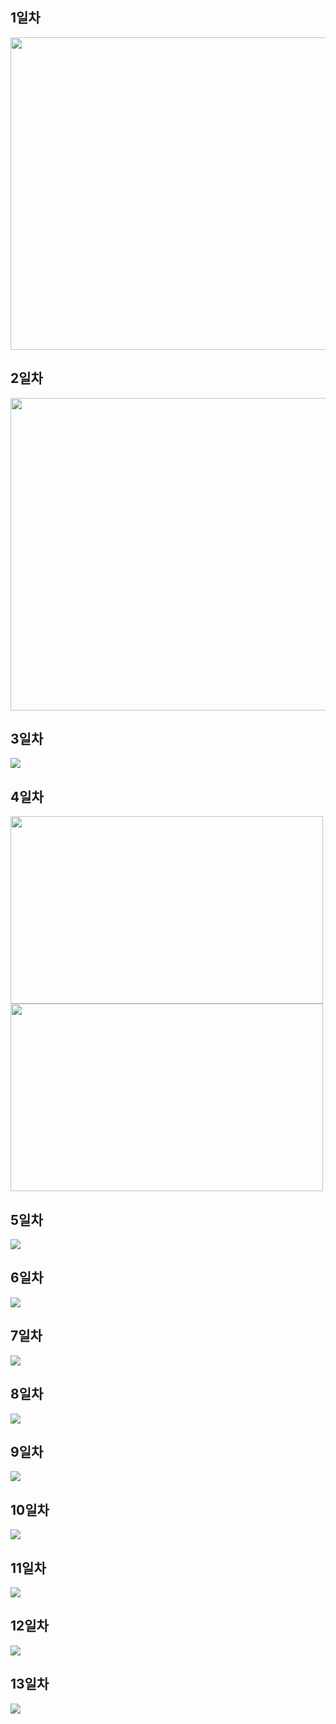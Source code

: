 ## 1일차
<img src="https://user-images.githubusercontent.com/78488493/152932960-5992ac9f-5827-4aeb-8b0e-ed627a30b224.png" width="900px" height="500px">

## 2일차
<img src="https://user-images.githubusercontent.com/78488493/152933148-37d24004-c02e-438d-a462-dda1e7babff5.png" width="900px" height="500px">

## 3일차
<img src="https://user-images.githubusercontent.com/78488493/153983699-2fc40958-1922-4003-b7fc-1f929d5aaa52.gif">

## 4일차
<div class="imgs2">
  <img  src="https://user-images.githubusercontent.com/78488493/153415043-8e34130c-85d3-4ce3-8bb3-9b1edc0fdf5c.png" width="500px" height="300px">
  <img src="https://user-images.githubusercontent.com/78488493/153414905-b379b337-dd2d-4ee6-88c7-4044e93b5785.png" width="500px" height="300px">
</div>

## 5일차
<img src="https://s3.ap-northeast-2.amazonaws.com/images.codemate.kr/images/DDAEZI/post/1644510648165/%EC%8A%A4%ED%81%AC%EB%A6%B0%EC%83%B7-2022-02-11-%EC%98%A4%EC%A0%84-1.29.50.png">

## 6일차
<img src="https://s3.ap-northeast-2.amazonaws.com/images.codemate.kr/images/DDAEZI/post/1644817266272/%EC%8A%A4%ED%81%AC%EB%A6%B0%EC%83%B7-2022-02-14-%EC%98%A4%ED%9B%84-2.40.08.png">

## 7일차
<img src="https://user-images.githubusercontent.com/78488493/153983114-b8f5cdee-437f-4100-8033-7dc672dfffe9.gif">

## 8일차
<img src="https://s3.ap-northeast-2.amazonaws.com/images.codemate.kr/images/DDAEZI/post/1644985732602/8%EC%9D%BC%EC%B0%A8-%EA%B3%BC%EC%A0%9C.gif">

## 9일차
<img src="https://user-images.githubusercontent.com/78488493/154502646-4791d3d7-c8ae-439c-bffc-e4c4515c2c5a.gif">

## 10일차
<img src="https://user-images.githubusercontent.com/78488493/154901656-fadaebe3-e937-4814-bab4-ab5cb7017cdf.gif">

## 11일차
<img src="https://user-images.githubusercontent.com/78488493/154901765-05a59071-a679-45a0-900e-7e90419881d6.gif">

## 12일차
<img src="https://user-images.githubusercontent.com/78488493/155104080-52293e1d-e7c7-4ce8-b2d9-fafc62761779.gif">

## 13일차
<img src="https://user-images.githubusercontent.com/78488493/155283895-76254e59-5320-440f-b46a-56cf9bf392a5.gif">
